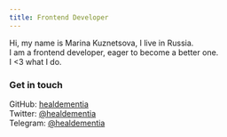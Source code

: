 ```yaml
---
title: Frontend Developer
---
```


Hi, my name is Marina Kuznetsova, I live in Russia.<br>
I am a frontend developer, eager to become a better one.<br>
I <3 what I do.<br>

<h3>Get in touch</h3>

GitHub: <a href="https://github.com/healdementia/">healdementia</a><br>
Twitter: <a href="https://twitter.com/healdementia">@healdementia</a><br>
Telegram: <a href="https://t.me/healdementia">@healdementia</a>

